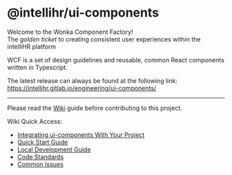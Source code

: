 # @intellihr/ui-components

Welcome to the Wonka Component Factory!    
The _golden ticket_ to creating consistent user experiences within the intelliHR platform

WCF is a set of design guidelines and reusable, common React components written in Typescript.

The latest release can always be found at the following link:
https://intellihr.gitlab.io/engineering/ui-components/

---

Please read the [Wiki](https://github.com/intellihr/ui-components/wiki) guide before contributing to this project.

Wiki Quick Access:

* [Integrating ui-components With Your Project](https://github.com/intellihr/ui-components/wiki/Integrating-With-UIComponents)
* [Quick Start Guide](https://github.com/intellihr/ui-components/wiki/Quick-Start)
* [Local Development Guide](https://github.com/intellihr/ui-components/wiki/Local-Development)
* [Code Standards](https://github.com/intellihr/ui-components/wiki/Code-Standards)
* [Common Issues](https://github.com/intellihr/ui-components/wiki/Common-Issues)
